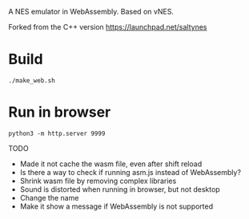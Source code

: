
A NES emulator in WebAssembly. Based on vNES.

Forked from the C++ version https://launchpad.net/saltynes

# Build
```
./make_web.sh
```

# Run in browser
```
python3 -m http.server 9999
```

TODO

* Made it not cache the wasm file, even after shift reload
* Is there a way to check if running asm.js instead of WebAssembly?
* Shrink wasm file by removing complex libraries
* Sound is distorted when running in browser, but not desktop
* Change the name
* Make it show a message if WebAssembly is not supported

